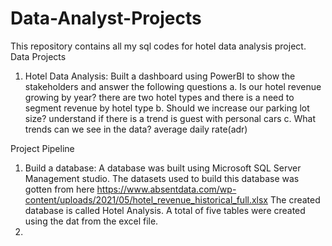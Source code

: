 # Data-Analyst-Projects
This repository contains all my sql codes for hotel data analysis project.
Data Projects 
1. Hotel Data Analysis: Built a dashboard using PowerBI to  show the stakeholders and answer the following questions
a. Is our hotel revenue growing by year? there are two hotel types and there is a need to segment revenue by hotel type
b. Should we increase our parking lot size? understand if there is a trend is guest with personal cars
c. What trends can we see in the data? average daily rate(adr)

Project Pipeline 
1. Build a database: A database was built using Microsoft SQL Server Management studio. 
   The datasets used to build this database was gotten from here https://www.absentdata.com/wp-content/uploads/2021/05/hotel_revenue_historical_full.xlsx
   The created database is called Hotel Analysis. A total of five tables were created using the dat from the excel file.
2. 
